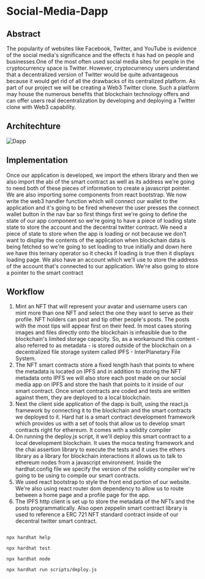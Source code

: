 # Social-Media-Dapp

## Abstract

The popularity of websites like Facebook, Twitter, and YouTube is evidence of the social media's significance and the effects it has had on people and businesses.One of the most often used social media sites for people in the cryptocurrency space is Twitter. However, cryptocurrency users understand that a decentralized version of Twitter would be quite advantageous because it would get rid of all the drawbacks of its centralized platform. As part of our project we will be creating a Web3 Twitter clone. Such a platform may house the numerous benefits that blockchain technology offers and can offer users real decentralization by developing and deploying a Twitter clone with Web3 capability.

## Architechture
![Dapp](https://user-images.githubusercontent.com/80235375/236331919-00b64bb4-94d2-450a-8082-f006c8f19819.png)


## Implementation

Once our application is developed, we import the ethers library and then we also import the abi of the smart contract as well as its address we're going to need both of these pieces of information to create a javascript pointer. We are also importing some components from react bootstrap. We now write the web3 handler function which will connect our wallet to the application and it's going to be fired whenever the user presses the connect wallet button in the nav bar so first things first we're going to define the state of our app component so we're going to have a piece of loading state state to store the account and the decentral twitter contract. We need a piece of state to store when the app is loading or not because we don't want to display the contents of the application when blockchain data is being fetched so we're going to set loading to true initially and down here we have this ternary operator so it checks if loading is true then it displays loading page. We also have an account which we'll use to store the address of the account that's connected to our application. We're also going to store a pointer to the smart contract

## Workflow

1. Mint an NFT that will represent your avatar and username users can mint more than one NFT and select the one they want to serve as their profile. NFT holders can post and tip other people's posts. The posts with the most tips will appear first on their feed. In most cases storing images and files directly onto the blockchain is infeasible due to the blockchain's limited storage capacity. So, as a workaround this content - also referred to as metadata - is stored outside of the blockchain on a decentralized file storage system called IPFS - InterPlanetary File System. 
2. The NFT smart contracts store a fixed length hash that points to where the metadata is located on IPFS and in addition to storing the NFT metadata onto IPFS we will also store each post made on our social media app on IPFS and store the hash that points to it inside of our smart contract. Once smart contracts are coded and tests are written against them, they are deployed to a local blockchain. 
3. Next the client side application of the dapp is built, using the react.js framework by connecting it to the blockchain and the smart contracts we deployed to it. Hard hat is a smart contract development framework which provides us with a set of tools that allow us to develop smart contracts right for ethereum. It comes with a solidity compiler
4. On running the deploy.js script, it we'll deploy this smart contract to a local development blockchain. It uses the moca testing framework and the chai assertion library to execute the tests and it uses the ethers library as a library for blockchain interactions it allows us to talk to ethereum nodes from a javascript environment. Inside the hardhat.config file we specify the version of the solidity compiler we're going to be using to compile our smart contracts. 
5. We used react bootstrap to style the front end portion of our website. We're also using react router dom dependency to allow us to route between a home page and a profile page for the app. 
6. The IPFS http client is set up to store the metadata of the NFTs and the posts programmatically. Also open zeppelin smart contract library is used to reference a ERC 721 NFT standard contract inside of our decentral twitter smart contract.

```shell

npx hardhat help

npx hardhat test

npx hardhat node

npx hardhat run scripts/deploy.js
```

